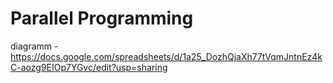 # Parallel Programming
diagramm - https://docs.google.com/spreadsheets/d/1a25_DozhQjaXh77tVqmJntnEz4kC-aozg9EIOp7YGvc/edit?usp=sharing
